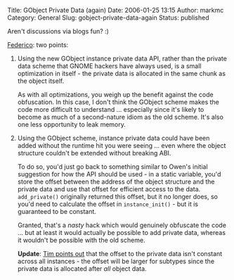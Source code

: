 Title: GObject Private Data (again)
Date: 2006-01-25 13:15
Author: markmc
Category: General
Slug: gobject-private-data-again
Status: published

Aren't discussions via blogs fun? :)

[Federico](http://primates.ximian.com/~federico/news-2006-01.html#25):
two points:

1.  Using the new GObject instance private data API, rather than the
    private data scheme that GNOME hackers have always used, is a small
    optimization in itself - the private data is allocated in the same
    chunk as the object itself.

    As with all optimizations, you weigh up the benefit against the
    code obfuscation. In this case, I don't think the GObject scheme
    makes the code more difficult to understand ... especially since
    it's likely to become as much of a second-nature idiom as the
    old scheme. It's also one less opportunity to leak memory.

2.  Using the GObject scheme, instance private data could have been
    added without the runtime hit you were seeing ... even where the
    object structure couldn't be extended without breaking ABI.

    To do so, you'd just go back to something similar to Owen's initial
    suggestion for how the API should be used - in a static variable,
    you'd store the offset between the address of the object structure
    and the private data and use that offset for efficient access to
    the data. `add_private()` originally returned this offset, but it no
    longer does, so you'd need to calculate the offset in
    `instance_init()` - but it is guaranteed to be constant.

    Granted, that's a *nasty* hack which would genuinely obfuscate the
    code ... but at least it would actually be possible to add private
    data, whereas it wouldn't be possible with the old scheme.

    **Update**: [Tim points
    out](http://blogs.gnome.org/view/markmc/2006/01/25/2#comments) that
    the offset to the private data isn't constant across all instances -
    the offset will be larger for subtypes since the private data is
    allocated after *all* object data.


